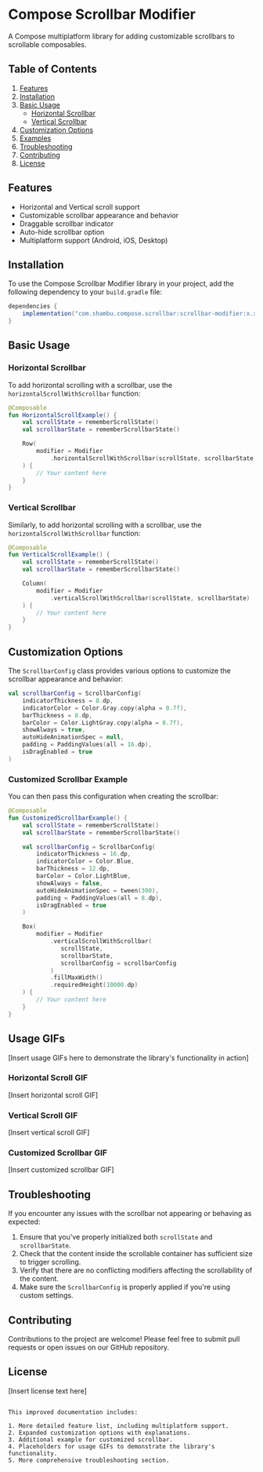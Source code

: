 # Compose Scrollbar Modifier

A Compose multiplatform library for adding customizable scrollbars to scrollable composables.

## Table of Contents

1. [Features](#features)
2. [Installation](#installation)
3. [Basic Usage](#basic-usage)
   - [Horizontal Scrollbar](#horizontal-scrollbar)
   - [Vertical Scrollbar](#vertical-scrollbar)
4. [Customization Options](#customization-options)
5. [Examples](#examples)
6. [Troubleshooting](#troubleshooting)
7. [Contributing](#contributing)
8. [License](#license)

## Features

- Horizontal and Vertical scroll support
- Customizable scrollbar appearance and behavior
- Draggable scrollbar indicator
- Auto-hide scrollbar option
- Multiplatform support (Android, iOS, Desktop)

## Installation

To use the Compose Scrollbar Modifier library in your project, add the following dependency to your `build.gradle` file:

```gradle
dependencies {
    implementation("com.shambu.compose.scrollbar:scrollbar-modifier:x.x.x")
}
```

## Basic Usage

### Horizontal Scrollbar

To add horizontal scrolling with a scrollbar, use the `horizontalScrollWithScrollbar` function:

```kotlin
@Composable
fun HorizontalScrollExample() {
    val scrollState = rememberScrollState()
    val scrollbarState = rememberScrollbarState()

    Row(
        modifier = Modifier
            .horizontalScrollWithScrollbar(scrollState, scrollbarState)
    ) {
        // Your content here
    }
}
```

### Vertical Scrollbar

Similarly, to add horizontal scrolling with a scrollbar, use the `horizontalScrollWithScrollbar` function:

```kotlin
@Composable
fun VerticalScrollExample() {
    val scrollState = rememberScrollState()
    val scrollbarState = rememberScrollbarState()

    Column(
        modifier = Modifier
            .verticalScrollWithScrollbar(scrollState, scrollbarState)
    ) {
        // Your content here
    }
}
```

## Customization Options

The `ScrollbarConfig` class provides various options to customize the scrollbar appearance and behavior:

```kotlin
val scrollbarConfig = ScrollbarConfig(
    indicatorThickness = 8.dp,
    indicatorColor = Color.Gray.copy(alpha = 0.7f),
    barThickness = 8.dp,
    barColor = Color.LightGray.copy(alpha = 0.7f),
    showAlways = true,
    autoHideAnimationSpec = null,
    padding = PaddingValues(all = 16.dp),
    isDragEnabled = true
)
```


### Customized Scrollbar Example
You can then pass this configuration when creating the scrollbar:

```kotlin
@Composable
fun CustomizedScrollbarExample() {
    val scrollState = rememberScrollState()
    val scrollbarState = rememberScrollbarState()

    val scrollbarConfig = ScrollbarConfig(
        indicatorThickness = 16.dp,
        indicatorColor = Color.Blue,
        barThickness = 12.dp,
        barColor = Color.LightBlue,
        showAlways = false,
        autoHideAnimationSpec = tween(300),
        padding = PaddingValues(all = 8.dp),
        isDragEnabled = true
    )

    Box(
        modifier = Modifier
            .verticalScrollWithScrollbar(
               scrollState, 
               scrollbarState, 
               scrollbarConfig = scrollbarConfig
            )
            .fillMaxWidth()
            .requiredHeight(10000.dp)
    ) {
        // Your content here
    }
}
```

## Usage GIFs

[Insert usage GIFs here to demonstrate the library's functionality in action]

### Horizontal Scroll GIF

[Insert horizontal scroll GIF]

### Vertical Scroll GIF

[Insert vertical scroll GIF]

### Customized Scrollbar GIF

[Insert customized scrollbar GIF]

## Troubleshooting

If you encounter any issues with the scrollbar not appearing or behaving as expected:

1. Ensure that you've properly initialized both `scrollState` and `scrollbarState`.
2. Check that the content inside the scrollable container has sufficient size to trigger scrolling.
3. Verify that there are no conflicting modifiers affecting the scrollability of the content.
4. Make sure the `ScrollbarConfig` is properly applied if you're using custom settings.

## Contributing

Contributions to the project are welcome! Please feel free to submit pull requests or open issues on our GitHub repository.

## License

[Insert license text here]
```

This improved documentation includes:

1. More detailed feature list, including multiplatform support.
2. Expanded customization options with explanations.
3. Additional example for customized scrollbar.
4. Placeholders for usage GIFs to demonstrate the library's functionality.
5. More comprehensive troubleshooting section.
